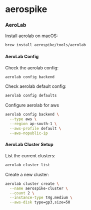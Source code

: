 # aerospike

### AeroLab

Install aerolab on macOS:
```bash
brew install aerospike/tools/aerolab
```

#### AeroLab Config

Check the aerolab config:
```bash
aerolab config backend
```

Check aerolab default config:
```bash
aerolab config defaults
```

Configure aerolab for aws
```bash
aerolab config backend \
  --type aws \
  --region ap-south-1 \
  --aws-profile default \
  --aws-nopublic-ip
```

#### AeroLab Cluster Setup

List the current clusters:
```bash
aerolab cluster list
```

Create a new cluster:
```bash
aerolab cluster create \
  --name aerospike-cluster \
  --count 2 \
  --instance-type t4g.medium \
  --aws-disk type=gp3,size=50
```
